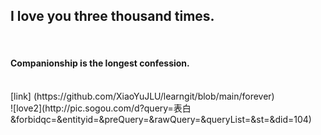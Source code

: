 <h2>I love you three thousand times.</h2><br>
<h4>Companionship is the longest confession.</h4><br>
[link]
(https://github.com/XiaoYuJLU/learngit/blob/main/forever)<br>
![love2](http://pic.sogou.com/d?query=表白&forbidqc=&entityid=&preQuery=&rawQuery=&queryList=&st=&did=104)<br>
